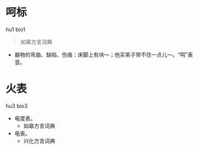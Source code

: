 # 呵标
hu1 bio1
> 如皋方言词典
- 器物的弯曲、缺陷、伤痕：床脚上有块～；他买杲子带不住一点儿～。“呵”表音。

# 火表
hu3 bio3
+ 电度表。
  * 如皋方言词典
+ 电表。
  * 兴化方言词典
